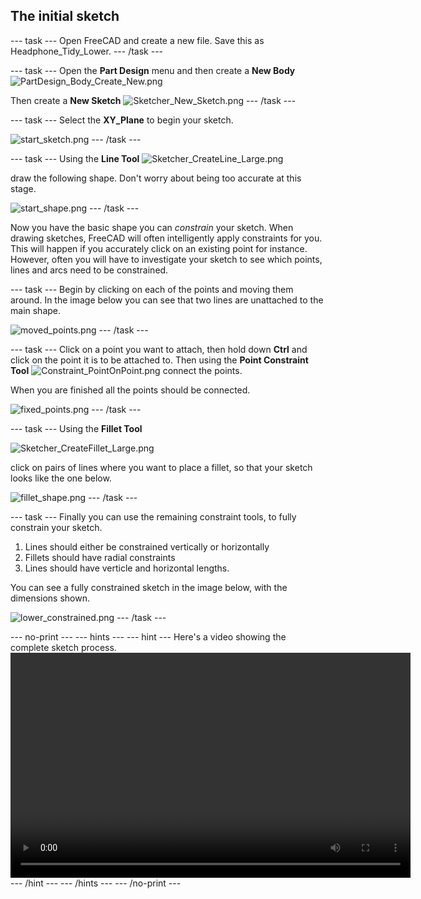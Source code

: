 ## The initial sketch

--- task ---
Open FreeCAD and create a new file. Save this as Headphone_Tidy_Lower.
--- /task ---

--- task ---
Open the **Part Design** menu and then create a **New Body** ![PartDesign_Body_Create_New.png](images/PartDesign_Body_Create_New_Large.png)

Then create a **New Sketch** ![Sketcher_New_Sketch.png](images/Sketcher_NewSketch_Large.png)
--- /task ---

--- task ---
Select the **XY_Plane** to begin your sketch.

![start_sketch.png](images/start_sketch.png)
--- /task ---

--- task ---
Using the **Line Tool** ![Sketcher_CreateLine_Large.png](images/Sketcher_CreateLine_Large.png)

draw the following shape. Don't worry about being too accurate at this stage.

![start_shape.png](images/start_shape.png)
--- /task ---

Now you have the basic shape you can *constrain* your sketch. When drawing sketches, FreeCAD will often intelligently apply constraints for you. This will happen if you accurately click on an existing point for instance. However, often you will have to investigate your sketch to see which points, lines and arcs need to be constrained.

--- task ---
Begin by clicking on each of the points and moving them around. In the image below you can see that two lines are unattached to the main shape.

![moved_points.png](images/moved_points.png)
--- /task ---

--- task ---
Click on a point you want to attach, then hold down **Ctrl** and click on the point it is to be attached to. Then using the **Point Constraint Tool**
![Constraint_PointOnPoint.png](images/Constraint_PointOnPoint.png) connect the points.

When you are finished all the points should be connected.

![fixed_points.png](images/fixed_points.png)
--- /task ---

--- task ---
Using the **Fillet Tool** 

![Sketcher_CreateFillet_Large.png](images/Sketcher_CreateFillet_Large.png)

click on pairs of lines where you want to place a fillet, so that your sketch looks like the one below.

![fillet_shape.png](images/fillet_shape.png)
--- /task ---

--- task ---
Finally you can use the remaining constraint tools, to fully constrain your sketch.
1. Lines should either be constrained vertically or horizontally
2. Fillets should have radial constraints
3. Lines should have verticle and horizontal lengths.

You can see a fully constrained sketch in the image below, with the dimensions shown.

![lower_constrained.png](images/lower_constrained.png)
--- /task ---

--- no-print ---
--- hints --- --- hint ---
Here's a video showing the complete sketch process.
<video width="640" height="360" controls>
<source src="images/lower_part_1.webm" type="video/webm">
Your browser does not support WebM video, try FireFox or Chrome
</video>
--- /hint --- --- /hints ---
--- /no-print ---

